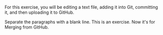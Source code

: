 For this exercise, you will be editing a text file, adding it into Git, committing it, and then uploading it to GitHub.

Separate the paragraphs with a blank line. This is an exercise. Now it's for Merging from GitHub.

